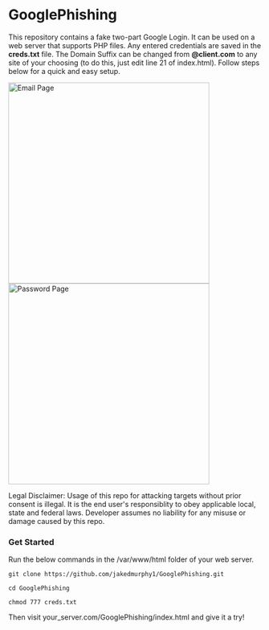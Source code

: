 # GooglePhishing

This repository contains a fake two-part Google Login. It can be used on a web server that supports PHP files. Any entered credentials are saved in the <b>creds.txt</b> file. The Domain Suffix can be changed from <b>@client.com</b> to any site of your choosing (to do this, just edit line 21 of index.html). Follow steps below for a quick and easy setup.

<p float="left">
<img alt='Email Page' src='http://165.227.79.102/img/1.png?q=1' style='width:400px;'/>
<img alt='Password Page' src='http://165.227.79.102/img/2.png' style='width:400px;'/>
</p>

Legal Disclaimer: Usage of this repo for attacking targets without prior consent is illegal. It is the end user's responsiblity to obey applicable local, state and federal laws. Developer assumes no liability for any misuse or damage caused by this repo.

### Get Started

Run the below commands in the /var/www/html folder of your web server.

```
git clone https://github.com/jakedmurphy1/GooglePhishing.git
```

```
cd GooglePhishing
```

```
chmod 777 creds.txt
```

Then visit your_server.com/GooglePhishing/index.html and give it a try!
